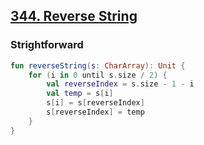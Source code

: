 ## [344. Reverse String](https://leetcode.com/problems/reverse-string/)

### Strightforward
```kotlin
fun reverseString(s: CharArray): Unit {
    for (i in 0 until s.size / 2) {
        val reverseIndex = s.size - 1 - i
        val temp = s[i]
        s[i] = s[reverseIndex]
        s[reverseIndex] = temp
    }
}
```
